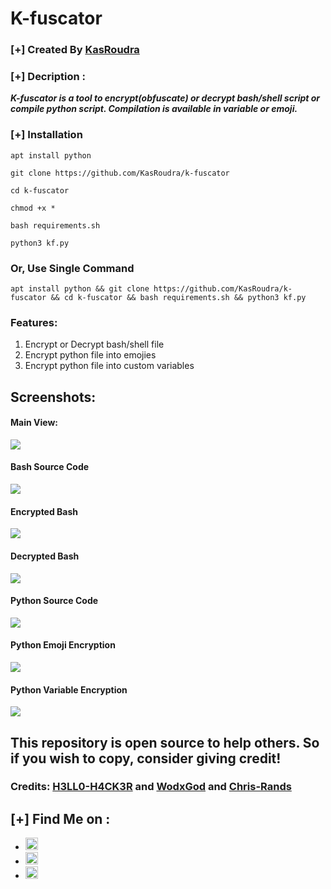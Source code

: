 # K-fuscator

### [+] Created By <a href="https://github.com/KasRoudra">KasRoudra</a>

### [+] Decription :
***K-fuscator is a tool to encrypt(obfuscate) or decrypt bash/shell script or compile python script. Compilation is available in variable or emoji.***

### [+] Installation

```apt install python```

```git clone https://github.com/KasRoudra/k-fuscator```

```cd k-fuscator```

```chmod +x *```

```bash requirements.sh```

```python3 kf.py```


### Or, Use Single Command
```
apt install python && git clone https://github.com/KasRoudra/k-fuscator && cd k-fuscator && bash requirements.sh && python3 kf.py
```

### Features:
1. Encrypt or Decrypt bash/shell file
2. Encrypt python file into emojies
3. Encrypt python file into custom variables

## Screenshots:

#### Main View:

<img src="https://github.com/KasRoudra/k-fuscator/raw/main/main.jpeg">

#### Bash Source Code

<img src="https://github.com/KasRoudra/k-fuscator/raw/main/screenshots/source-bash.jpeg">

#### Encrypted Bash

<img src="https://github.com/KasRoudra/k-fuscator/raw/main/screenshots/encrypted-bash.jpeg">

#### Decrypted Bash

<img src="https://github.com/KasRoudra/k-fuscator/raw/main/screenshots/decrypted-bash.jpeg">

#### Python Source Code

<img src="https://github.com/KasRoudra/k-fuscator/raw/main/screenshots/source-py.jpeg">

#### Python Emoji Encryption

<img src="https://github.com/KasRoudra/k-fuscator/raw/main/screenshots/emoji-encryption.jpeg">

#### Python Variable Encryption

<img src="https://github.com/KasRoudra/k-fuscator/raw/main/screenshots/variable-encryption.jpeg">

## This repository is open source to help others. So if you wish to copy, consider giving credit!

### Credits: <a href="https://github.com/H3LLO-H4CK3R-2/Bash-Encrypt">H3LL0-H4CK3R</a> and <a href="https://github.com/wodxgod/Simple-obfuscator">WodxGod</a> and <a href="https://github.com/chris-rands/emojify">Chris-Rands</a> 

## [+] Find Me on :
<ul>
<li><a href="https://facebook.com/KasRoudra"><img src="https://github.com/KasRoudra/kasweb/raw/main/assets/facebook.png" alt="facebook" width="20px" height="20px"></a></li>
<li><a href="https://m.me/KasRoudra"><img src="https://github.com/KasRoudra/kasweb/raw/main/assets/messenger.png" alt="messenger" width="20px" height="20px"></a></li>
<li><a href="mailto:kasroudrard@gmail.com"><img src="https://github.com/KasRoudra/kasweb/raw/main/assets/gmail.png" alt="email" width="20px" height="20px"></a></li>
</ul>
